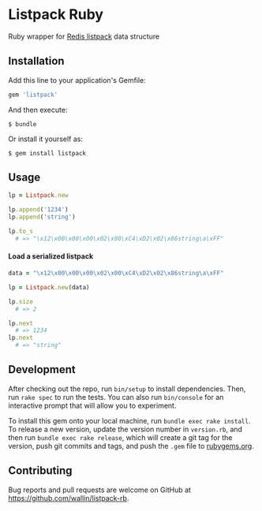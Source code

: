 # Listpack Ruby

Ruby wrapper for [Redis listpack](https://gist.github.com/antirez/66ffab20190ece8a7485bd9accfbc175) data structure


## Installation

Add this line to your application's Gemfile:

```ruby
gem 'listpack'
```

And then execute:

    $ bundle

Or install it yourself as:

    $ gem install listpack

## Usage

```ruby
lp = Listpack.new

lp.append('1234')
lp.append('string')

lp.to_s
  # => "\x12\x00\x00\x00\x02\x00\xC4\xD2\x02\x86string\a\xFF"
```

#### Load a serialized listpack

```ruby
data = "\x12\x00\x00\x00\x02\x00\xC4\xD2\x02\x86string\a\xFF"

lp = Listpack.new(data)

lp.size
  # => 2

lp.next
  # => 1234
lp.next
  # => "string"
```

## Development

After checking out the repo, run `bin/setup` to install dependencies. Then, run `rake spec` to run the tests. You can also run `bin/console` for an interactive prompt that will allow you to experiment.

To install this gem onto your local machine, run `bundle exec rake install`. To release a new version, update the version number in `version.rb`, and then run `bundle exec rake release`, which will create a git tag for the version, push git commits and tags, and push the `.gem` file to [rubygems.org](https://rubygems.org).

## Contributing

Bug reports and pull requests are welcome on GitHub at https://github.com/wallin/listpack-rb.
